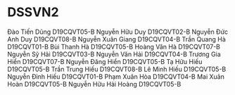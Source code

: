 # DSSVN2
Đào Tiến	Dũng	D19CQVT05-B
Nguyễn Hữu	Duy	D19CQVT02-B
Nguyễn Đức Anh	Duy	D19CQVT08-B
Nguyễn Xuân	Giang	D19CQVT04-B
Trần Quang	Hà	D19CQVT01-B
Bùi Thanh	Hà	D19CQVT05-B
Hoàng Văn	Hà	D19CQVT07-B
Nguyễn Sỹ	Hải	D19CQVT03-B
Nguyễn Văn	Hải	D19CQVT04-B
Trương Gia	Hiển	D19CQVT07-B
Nguyễn Đăng	Hiển	D19CQVT05-B
Tạ Hữu	Hiếu	D19CQVT05-B
Trần Trung	Hiếu	D19CQVT08-B
Lê Minh	Hiếu	D19CQVT05-B
Nguyễn Đình	Hiếu	D19CQVT01-B
Phạm Xuân	Hòa	D19CQVT04-B
Mai Xuân	Hoàn	D19CQVT05-B
Nguyễn Hữu Hải	Hoàng	D19CQVT05-B
